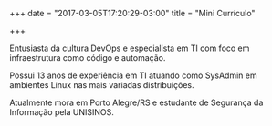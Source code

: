 +++
date = "2017-03-05T17:20:29-03:00"
title = "Mini Currículo"

+++

Entusiasta da cultura DevOps e especialista em TI com foco em infraestrutura como código e automação.

Possui 13 anos de experiência em TI atuando como SysAdmin em ambientes Linux nas mais variadas distribuições.

Atualmente mora em Porto Alegre/RS e estudante de Segurança da Informação pela UNISINOS.
